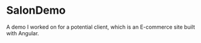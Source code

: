 # SalonDemo
A demo I worked on for a potential client, which is an E-commerce site built with Angular.
